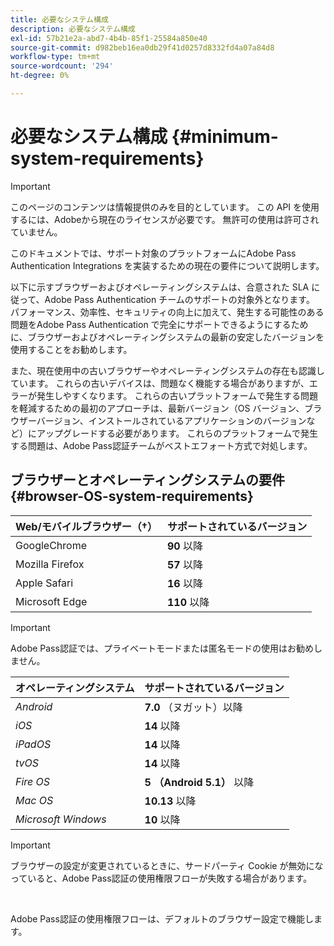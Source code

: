```yaml
---
title: 必要なシステム構成
description: 必要なシステム構成
exl-id: 57b21e2a-abd7-4b4b-85f1-25584a850e40
source-git-commit: d982beb16ea0db29f41d0257d8332fd4a07a84d8
workflow-type: tm+mt
source-wordcount: '294'
ht-degree: 0%

---
```


# 必要なシステム構成 {#minimum-system-requirements}

>[!IMPORTANT]
>
>このページのコンテンツは情報提供のみを目的としています。 この API を使用するには、Adobeから現在のライセンスが必要です。 無許可の使用は許可されていません。

このドキュメントでは、サポート対象のプラットフォームにAdobe Pass Authentication Integrations を実装するための現在の要件について説明します。

以下に示すブラウザーおよびオペレーティングシステムは、合意された SLA に従って、Adobe Pass Authentication チームのサポートの対象外となります。 パフォーマンス、効率性、セキュリティの向上に加えて、発生する可能性のある問題をAdobe Pass Authentication で完全にサポートできるようにするために、ブラウザーおよびオペレーティングシステムの最新の安定したバージョンを使用することをお勧めします。

また、現在使用中の古いブラウザーやオペレーティングシステムの存在も認識しています。 これらの古いデバイスは、問題なく機能する場合がありますが、エラーが発生しやすくなります。 これらの古いプラットフォームで発生する問題を軽減するための最初のアプローチは、最新バージョン（OS バージョン、ブラウザーバージョン、インストールされているアプリケーションのバージョンなど）にアップグレードする必要があります。 これらのプラットフォームで発生する問題は、Adobe Pass認証チームがベストエフォート方式で対処します。

## ブラウザーとオペレーティングシステムの要件 {#browser-OS-system-requirements}

| Web/モバイルブラウザー（†） | サポートされているバージョン |
|------------------------------|--------------------|
| GoogleChrome | **90** 以降 |
| Mozilla Firefox | **57** 以降 |
| Apple Safari | **16** 以降 |
| Microsoft Edge | **110** 以降 |

>[!IMPORTANT]
> 
> Adobe Pass認証では、プライベートモードまたは匿名モードの使用はお勧めしません。

| オペレーティングシステム | サポートされているバージョン |
|---------------------|------------------------------|
| *Android* | **7.0** （ヌガット）以降 |
| *iOS* | **14** 以降 |
| *iPadOS* | **14** 以降 |
| *tvOS* | **14** 以降 |
| *Fire OS* | **5 （Android 5.1）** 以降 |
| *Mac OS* | **10.13** 以降 |
| *Microsoft Windows* | **10** 以降 |

>[!IMPORTANT]
>
> ブラウザーの設定が変更されているときに、サードパーティ Cookie が無効になっていると、Adobe Pass認証の使用権限フローが失敗する場合があります。
> 
> <br/>
> 
> Adobe Pass認証の使用権限フローは、デフォルトのブラウザー設定で機能します。
